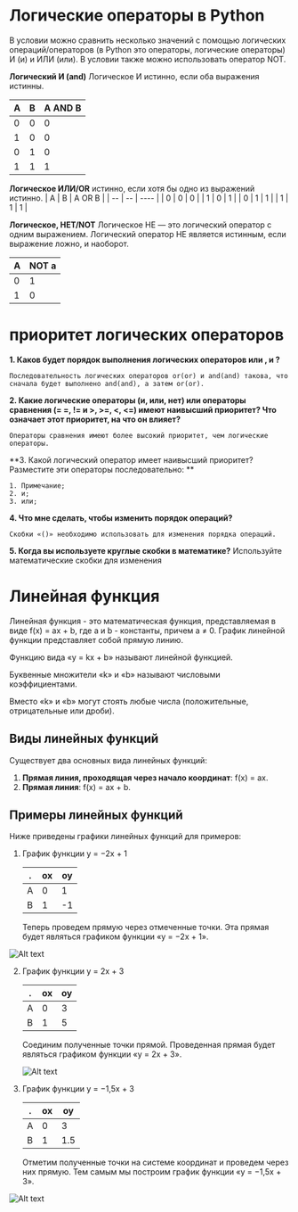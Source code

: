 # Логические операторы в Python

В условии можно сравнить несколько значений с помощью логических операций/операторов (в Python это операторы, логические операторы) И (и) и ИЛИ (или). В условии также можно использовать оператор NOT.

**Логический И (and)**
Логическое И истинно, если оба выражения истинны.

| A   | B   | A AND B |
| --- | --- | ------- |
| 0   | 0   | 0       |
| 1   | 0   | 0       |
| 0   | 1   | 0       |
| 1   | 1   | 1       |

**Логическое ИЛИ/OR**
истинно, если хотя бы одно из выражений истинно.
| A | B | A OR B |
| -- | -- | ---- |
| 0 | 0 | 0 |
| 1 | 0 | 1 |
| 0 | 1 | 1 |
| 1 | 1 | 1 |

**Логическое, НЕТ/NOT**
Логическое НЕ — это логический оператор с одним выражением. Логический оператор НЕ является истинным, если выражение ложно, и наоборот.

| A   | NOT a |
| --- | ----- |
| 0   | 1     |
| 1   | 0     |

# приоритет логических операторов

**1. Каков будет порядок выполнения логических операторов или , и ?**

    Последовательность логических операторов or(or) и and(and) такова, что сначала будет выполнено and(and), а затем or(or).

**2. Какие логические операторы (и, или, нет) или операторы сравнения (= =, != и >, >=, <, <=) имеют наивысший приоритет? Что означает этот приоритет, на что он влияет?**

    Операторы сравнения имеют более высокий приоритет, чем логические операторы.

**3. Какой логический оператор имеет наивысший приоритет? Разместите эти операторы последовательно: **

    1. Примечание;
    2. и;
    3. или;

**4. Что мне сделать, чтобы изменить порядок операций?**

    Скобки «()» необходимо использовать для изменения порядка операций.

**5. Когда вы используете круглые скобки в математике?**
Используйте математические скобки для изменения

# Линейная функция
Линейная функция - это математическая функция, представляемая в виде f(x) = ax + b, где a и b - константы, причем a ≠ 0. График линейной функции представляет собой прямую линию.

Функцию вида «y = kx + b» называют линейной функцией.

Буквенные множители «k» и «b» называют числовыми коэффициентами.

Вместо «k» и «b» могут стоять любые числа (положительные, отрицательные или дроби).

## Виды линейных функций

Существует два основных вида линейных функций:

1. **Прямая линия, проходящая через начало координат**: f(x) = ax.
2. **Прямая линия**: f(x) = ax + b.

## Примеры линейных функций
Ниже приведены графики линейных функций для примеров:

1. График функции y = −2x + 1

    | . | ox | oy |
    | -- | -- | -- |
    | A | 0  | 1 |
    | B | 1   | -1 |

    Теперь проведем прямую через отмеченные точки. Эта прямая будет являться графиком функции «y = −2x + 1».

![Alt text](https://math-prosto.ru/images/function/graph_function_y_-2x_1.png)

2. График функции y = 2x + 3

    | . | ox | oy |
    | -- | -- | -- |
    | A | 0  | 3 |
    | B | 1   | 5 |
    
    Соединим полученные точки прямой. Проведенная прямая будет являться графиком функции «y = 2x + 3».
    
    ![Alt text](https://math-prosto.ru/images/function/graph_function_y_2x_3.png)


3. График функции y = −1,5x + 3

    | . | ox | oy |
    | -- | -- | -- |
    | A | 0  | 3 |
    | B | 1   | 1.5 |

    Отметим полученные точки на системе координат и проведем через них прямую. Тем самым мы построим график функции «y = −1,5x + 3».

![Alt text](https://math-prosto.ru/images/function/graph_function_y_2x-1-3.png)

